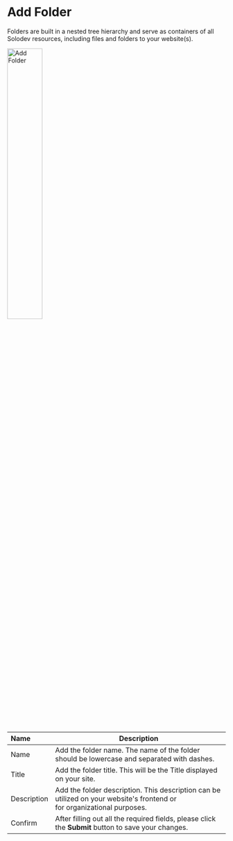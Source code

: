 # Add Folder

Folders are built in a nested tree hierarchy and serve as containers of all Solodev resources, including files and folders to your website(s).

<p><img src="/static/images/folders/add-folder.jpg" alt="Add Folder" style="width: 40%;"></p>

**Name** | **Description**
:--- | ---
Name | Add the folder name. The name of the folder should be lowercase and separated with dashes.
Title | Add the folder title. This will be the Title displayed on your site. 
Description | Add the folder description. This description can be utilized on your website's frontend or<br> for organizational purposes.
Confirm | After filling out all the required fields, please click the **Submit** button to save your changes.